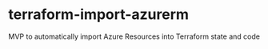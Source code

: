 # terraform-import-azurerm
MVP to automatically import Azure Resources into Terraform state and code
